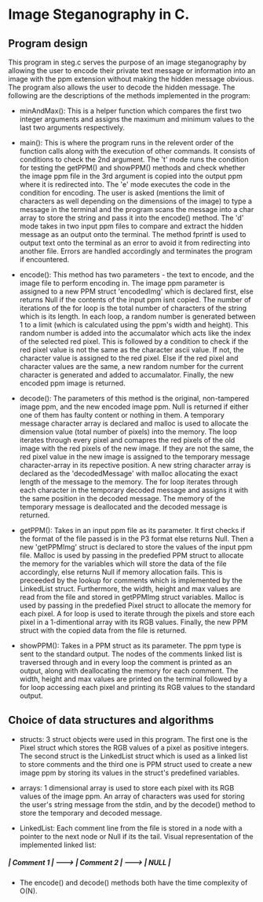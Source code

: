 # Image Steganography in C.

## Program design

This program in steg.c serves the purpose of an image steganography by allowing the user to encode their private text message or information into an image with the ppm extension without making the hidden message obvious. The program also allows the user to decode the hidden message. The following are the descriptions of the methods implemented in the program:

- minAndMax(): This is a helper function which compares the first two integer arguments and assigns the maximum and minimum values to the last two arguments respectively.

- main(): This is where the program runs in the relevent order of the function calls along with the execution of other commands. It consists of conditions to check the 2nd argument. The 't' mode runs the condition for testing the getPPM() and showPPM() methods and check whether the image ppm file in the 3rd argument is copied into the output ppm where it is redirected into. The 'e' mode executes the code in the condition for encoding. The user is asked (mentions the limit of characters as well depending on the dimensions of the image) to type a message in the terminal and the program scans the message into a char array to store the string and pass it into the encode() method. The 'd' mode takes in two input ppm files to compare and extract the hidden message as an output onto the terminal. The method fprintf is used to output text onto the terminal as an error to avoid it from redirecting into another file. Errors are handled accordingly and terminates the program if encountered.

- encode(): This method has two parameters - the text to encode, and the image file to perform encoding in. The image ppm parameter is assigned to a new PPM struct 'encodedImg' which is declared first, else returns Null if the contents of the input ppm isnt copied. The number of iterations of the for loop is the total number of characters of the string which is its length. In each loop, a random number is generated between 1 to a limit (which is calculated using the ppm's width and height). This random number is added into the accumalator which acts like the index of the selected red pixel. This is followed by a condition to check if the red pixel value is not the same as the character ascii value. If not, the character value is assigned to the red pixel. Else if the red pixel and character values are the same, a new random number for the current character is generated and added to accumalator. Finally, the new encoded ppm image is returned.

- decode(): The parameters of this method is the original, non-tampered image ppm, and the new encoded image ppm. Null is returned if either one of them has faulty content or nothing in them. A temporary message character array is declared and malloc is used to allocate the dimension value (total number of pixels) into the memory. The loop iterates through every pixel and comapres the red pixels of the old image with the red pixels of the new image. If they are not the same, the red pixel value in the new image is assigned to the temporary message character-array in its repective position. A new string character array is declared as the 'decodedMessage' with malloc allocating the exact length of the message to the memory. The for loop iterates through each character in the temporary decoded message and assigns it with the same position in the decoded message. The memory of the temporary message is deallocated and the decoded message is returned.

- getPPM(): Takes in an input ppm file as its parameter. It first checks if the format of the file passed is in the P3 format else returns Null. Then a new 'getPPMImg' struct is declared to store the values of the input ppm file. Malloc is used by passing in the predefied PPM struct to allocate the memory for the variables which will store the data of the file accordingly, else returns Null if memory allocation fails. This is preceeded by the lookup for comments which is implemented by the LinkedList struct. Furthermore, the width, height and max values are read from the file and stored in getPPMImg struct variables. Malloc is used by passing in the predefied Pixel struct to allocate the memory for each pixel. A for loop is used to iterate through the pixels and store each pixel in a 1-dimentional array with its RGB values. Finally, the new PPM struct with the copied data from the file is returned.

- showPPM(): Takes in a PPM struct as its parameter. The ppm type is sent to the standard output. The nodes of the comments linked list is traversed through and in every loop the comment is printed as an output, along with deallocating the memory for each comment. The width, height and max values are printed on the terminal followed by a for loop accessing each pixel and printing its RGB values to the standard output.

## Choice of data structures and algorithms

- structs: 3 struct objects were used in this program. The first one is the Pixel struct which stores the RGB values of a pixel as positive integers. The second struct is the LinkedList struct which is used as a linked list to store comments and the third one is PPM struct used to create a new image ppm by storing its values in the struct's predefined variables.

- arrays: 1 dimensional array is used to store each pixel with its RGB values of the image ppm. An array of characters was used for storing the user's string message from the stdin, and by the decode() method to store the temporary and decoded message.

- LinkedList: Each comment line from the file is stored in a node with a pointer to the next node or Null if its the tail.
  Visual representation of the implemented linked list:

##### | Comment 1 | ---> | Comment 2 | ---> | NULL |

- The encode() and decode() methods both have the time complexity of O(N).
